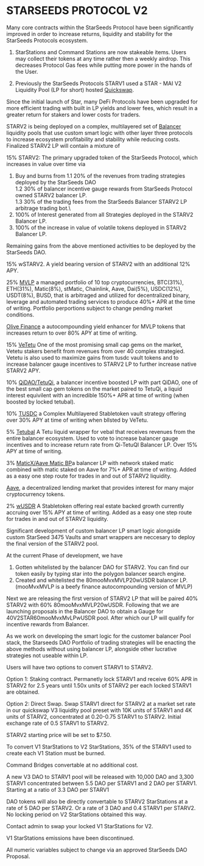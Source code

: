 # STARSEEDS PROTOCOL V2

Many core contracts within the StarSeeds Protocol have been significantly improved in order to increase returns, liquidity and stability for the StarSeeds Protocols ecosystem.

1. StarStations and Command Stations are now stakeable items. Users may collect their tokens at any time rather then a weekly airdrop. This decreases Protocol Gas fees while putting more power in the hands of the User.

2. Previously the StarSeeds Protocols STARV1 used a STAR - MAI V2 Liquidity Pool (LP for short) hosted [Quickswap](https://quickswap.exchange/#/swap?outputCurrency=0x8440178087C4fd348D43d0205F4574e0348a06F0\&swapIndex=0\&currency0=0x17840DF7CAa07e298b16E8612157B90ED231C973).

Since the initial launch of Star, many DeFi Protocols have been upgraded for more efficient trading with built in LP yields and lower fees, which result in a greater return for stakers and lower costs for traders.&#x20;

STARV2 is being deployed on a complex, multilayered set of [Balancer](https://balancer.fi/) liquidity pools that use custom smart logic with other layer three protocols to increase ecosystem profitability and stability while reducing costs. Finalized STARV2 LP will contain a mixture of

15% STARV2: The primary upgraded token of the StarSeeds Protocol, which increases in value over time via

1. Buy and burns from
1.1 20% of the revenues from trading strategies deployed by the StarSeeds DAO\
1.2 30% of balancer incentive gauge rewards from StarSeeds Protocol owned STARV2 balancer LP.\
1.3 30% of the trading fees from the StarSeeds Balancer STARV2 LP arbitrage trading bot.\
2. 100% of Interest generated from all Strategies deployed in the STARV2 Balancer LP.
3. 100% of the increase in value of volatile tokens deployed in STARV2 Balancer LP.

Remaining gains from the above mentioned activities to be deployed by the StarSeeds DAO. 

15% wSTARV2. A yield bearing version of STARV2 with an additional 12% APY.

25% [MVLP](https://app.metavault.trade/#/buy_mvlp) a managed portfolio of 10 top cryptocurrencies, BTC(31%), ETH(31%), Matic(8%), stMatic, Chainlink, Aave, Dai(5%), USDC(12%), USDT(8%), BUSD, that is arbitraged and utilized for decentralized binary, leverage and automated trading services to produce 40%+ APR at the time of writing. Portfolio perportions subject to change pending market conditions.

[Olive Finance](https://oliveapp.finance/earn/vaults/mvlp-high-yield-polygon) a autocompounding yield enhancer for MVLP tokens that increases return to over 80% APY at time of writing. 

15% [VeTetu](https://docs.tetu.io/tetu-io/tetu-v2/vetetu) One of the most promising small cap gems on the market, Vetetu stakers benefit from revenues from over 40 complex strategied. Vetetu is also used to maximize gains from tusdc vault tokens and to increase balancer gauge incentives to STARV2 LP to further increase native STARV2 APY. 

10% [QiDAO/TetuQi](https://app.balancer.fi/#/polygon/pool/0xd80ef9fabfdc3b52e17f74c383cf88ee2efbf0b6000000000000000000000a65), a balancer incentive boosted LP with part QiDAO, one of the best small cap gem tokens on the market paired to TetuQi, a liquid interest equivilent with an incredible 150%+ APR at time of writing (when boosted by locked tetubal).

10% [TUSDC](https://v2.tetu.io/) a Complex Multilayered Stabletoken vault strategy offering over 30% APY at time of writing when bllsted by VeTetu.

5% [Tetubal](https://docs.tetu.io/tetu-io/yield-farm/strategies/tetubal) A Tetu liquid wrapper for vebal that receives revenues from the entire balancer ecosystem. Used to vote to increase balancer gauge incentives and to increase return rate from Qi-TetuQI Balancer LP. Over 15% APY at time of writing.

3% [MaticX/Aave Matic BP](https://app.balancer.fi/#/polygon/pool/0xe78b25c06db117fdf8f98583cdaaa6c92b79e917000000000000000000000b2b)a balancer LP with network staked matic combined with matic staked on Aave for 7%+ APR at time of writing. Added as a easy one step route for trades in and out of STARV2 liquidity.

[Aave](https://app.aave.com/), a decentralized lending market that provides interest for many major cryptocurrency tokens. 

2% [wUSDR](https://www.tangible.store/) A Stabletoken offering real estate backed growth currently accruing over 15% APY at time of writing. Added as a easy one step route for trades in and out of STARV2 liquidity.

Significant development of custom balancer LP smart logic alongside custom StarSeed 3475 Vaults and smart wrappers are neccesary to deploy the final version of the STARV2 pool. 

At the current Phase of development, we have

1. Gotten whitelisted by the balancer DAO for STARV2. You can find our token easily by typing star into the polygon balancer search engine.
2. Created and whitelisted the 80mooMvxMVLP20wUSDR balancer LP. (mooMvxMVLP is a beefy finance autocompounding version of MVLP)

Next we are releasing the first version of STARV2 LP that will be paired 40% STARV2 with 60% 80mooMvxMVLP20wUSDR. Following that we are launching proposals in the Balancer DAO to obtain a Gauge for 40V2STAR60mooMvxMvLPwUSDR pool. After which our LP will qualify for incentive rewards from Balancer. 

As we work on developing the smart logic for the customer balancer Pool stack, the Starseeds DAO Portfolio of trading strategies will be enacting the above methods without using balancer LP, alongside other lucrative strategies not useable within LP. 

Users will have two options to convert STARV1 to STARV2. 

Option 1: Staking contract.
Permanetly lock STARV1 and receive 60% APR in STARV2 for 2.5 years until 1.50x units of STARV2 per each locked STARV1 are obtained. 

Option 2: Direct Swap.
Swap STARV1 direct for STARV2 at a market set rate in our quickswap V3 liquidity pool preset with 10K units of STARV1 and 4K units of STARV2,  concentrated at 0.20-0.75 STARV1 to STARV2. Initial exchange rate of 0.5 STARV1 to STARV2.

STARV2 starting price will be set to $7.50.

To convert V1 StarStations to V2 StarStations, 35% of the STARV1 used to create each V1 Station must be burned. 

Command Bridges convertable at no additional cost. 

A new V3 DAO to STARV1 pool will be released with 10,000 DAO and 3,300 STARV1 concentrated between 5.5 DAO per STARV1 and 2 DAO per STARV1. Starting at a ratio of 3.3 DAO per STARV1

DAO tokens will also be directly convertable to STARV2 StarStations at a rate of 5 DAO per STARV2. Or a rate of 3 DAO and 0.4 STARV1 per STARV2. No locking period on V2 StarStations obtained this way. 

Contact admin to swap your locked V1 StarStations for V2.

V1 StarStations emissions have been discontinued. 

All numeric variables subject to change via an approved StarSeeds DAO Proposal.
